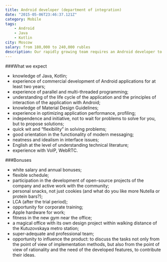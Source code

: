 ```yaml
---
title: Android developer (department of integration)
date: "2015-05-06T23:46:37.121Z"
category: Mobile
tags:
    - Android
    - Java
    - Kotlin
city: Moscow
salary: from 180,000 to 240,000 rubles
description: Our rapidly growing team requires an Android developer to develop a client-side messaging platform. It will be necessary to engage in supporting Android clients and developing new functionality and interfaces.
---
```


###What we expect
- knowledge of Java, Kotlin;
- experience of commercial development of Android applications for at least two years;
- experience of parallel and multi-threaded programming;
- understanding of the life cycle of the application and the principles of interaction of the application with Android;
- knowledge of Material Design Guidelines;
- experience in optimizing application performance, profiling;
- independence and initiative, not to wait for problems to solve for you, but to propose solutions;
- quick wit and “flexibility” in solving problems;
- good orientation in the functionality of modern messaging;
- neatness and idealism in interface issues;
- English at the level of understanding technical literature;
- experience with VoIP, WebRTC.

###Bonuses
- white salary and annual bonuses;
- flexible schedule;
- participation in the development of open-source projects of the company and active work with the community;
- personal snacks, not just cookies (and what do you like more Nutella or protein bars?);
- LCA (after the trial period);
- opportunity for corporate training;
- Apple hardware for work;
- fitness in the new gym near the office;
- a magical office with its own design project within walking distance of the Kutuzovskaya metro station;
- super-adequate and professional team;
- opportunity to influence the product: to discuss the tasks not only from the point of view of implementation methods, but also from the point of view of rationality and the need of the developed features, to contribute their ideas.
